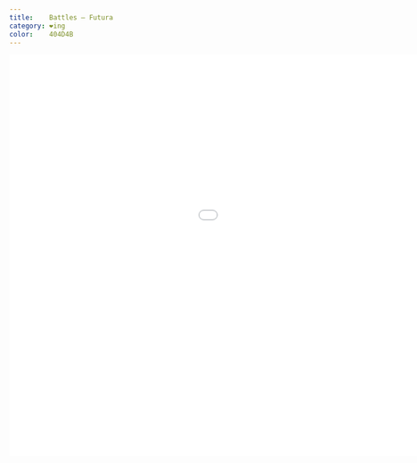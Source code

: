 ```yaml
---
title:    Battles – Futura
category: ❤ing
color:    404D4B
---
```


<div class="embed video vimeo" data-aspect-ratio="0.5625">
    <iframe src="//player.vimeo.com/video/24513475?byline=0&amp;color=404d4b" width="1280" height="720" frameborder="0" title="Battles | Futura | A Take Away Show" webkitallowfullscreen mozallowfullscreen allowfullscreen></iframe>
</div>
